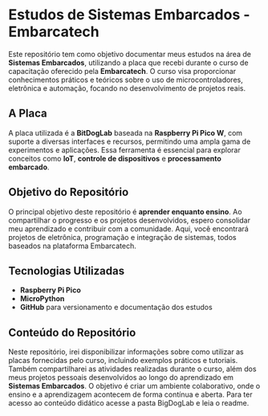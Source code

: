 # Estudos de Sistemas Embarcados - Embarcatech

Este repositório tem como objetivo documentar meus estudos na área de **Sistemas Embarcados**, utilizando a placa que recebi durante o curso de capacitação oferecido pela **Embarcatech**. O curso visa proporcionar conhecimentos práticos e teóricos sobre o uso de microcontroladores, eletrônica e automação, focando no desenvolvimento de projetos reais.

## A Placa

A placa utilizada é a **BitDogLab** baseada na **Raspberry Pi Pico W**, com suporte a diversas interfaces e recursos, permitindo uma ampla gama de experimentos e aplicações. Essa ferramenta é essencial para explorar conceitos como **IoT**, **controle de dispositivos** e **processamento embarcado**.

## Objetivo do Repositório

O principal objetivo deste repositório é **aprender enquanto ensino**. Ao compartilhar o progresso e os projetos desenvolvidos, espero consolidar meu aprendizado e contribuir com a comunidade. Aqui, você encontrará projetos de eletrônica, programação e integração de sistemas, todos baseados na plataforma Embarcatech.

## Tecnologias Utilizadas

- **Raspberry Pi Pico**
- **MicroPython**
- **GitHub** para versionamento e documentação dos estudos

## Conteúdo do Repositório

Neste repositório, irei disponibilizar informações sobre como utilizar as placas fornecidas pelo curso, incluindo exemplos práticos e tutoriais. Também compartilharei as atividades realizadas durante o curso, além dos meus projetos pessoais desenvolvidos ao longo do aprendizado em **Sistemas Embarcados**. O objetivo é criar um ambiente colaborativo, onde o ensino e a aprendizagem acontecem de forma contínua e aberta. Para ter acesso ao conteúdo didático acesse a pasta BigDogLab e leia o readme.

